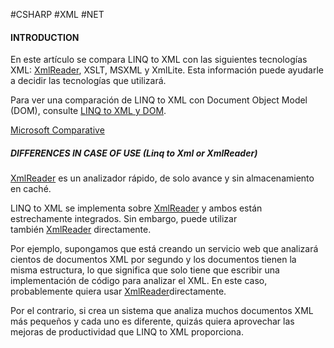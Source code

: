 #CSHARP #XML #NET 

#### INTRODUCTION

En este artículo se compara LINQ to XML con las siguientes tecnologías XML: [XmlReader](https://learn.microsoft.com/es-es/dotnet/api/system.xml.xmlreader), XSLT, MSXML y XmlLite. Esta información puede ayudarle a decidir las tecnologías que utilizará.

Para ver una comparación de LINQ to XML con Document Object Model (DOM), consulte [LINQ to XML y DOM](https://learn.microsoft.com/es-es/dotnet/standard/linq/linq-xml-vs-dom).

[Microsoft Comparative](https://learn.microsoft.com/es-es/dotnet/standard/linq/linq-xml-vs-xml-technologies#linq-to-xml-vs-xmlreader)

##### DIFFERENCES IN CASE OF USE (Linq to Xml or XmlReader)

[XmlReader](https://learn.microsoft.com/es-es/dotnet/api/system.xml.xmlreader) es un analizador rápido, de solo avance y sin almacenamiento en caché.

LINQ to XML se implementa sobre [XmlReader](https://learn.microsoft.com/es-es/dotnet/api/system.xml.xmlreader) y ambos están estrechamente integrados. Sin embargo, puede utilizar también [XmlReader](https://learn.microsoft.com/es-es/dotnet/api/system.xml.xmlreader) directamente.

Por ejemplo, supongamos que está creando un servicio web que analizará cientos de documentos XML por segundo y los documentos tienen la misma estructura, lo que significa que solo tiene que escribir una implementación de código para analizar el XML. En este caso, probablemente quiera usar [XmlReader](https://learn.microsoft.com/es-es/dotnet/api/system.xml.xmlreader)directamente.

Por el contrario, si crea un sistema que analiza muchos documentos XML más pequeños y cada uno es diferente, quizás quiera aprovechar las mejoras de productividad que LINQ to XML proporciona.
